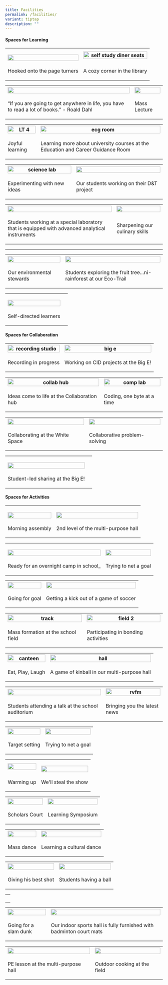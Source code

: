 ```yaml
---
title: Facilities
permalink: /facilities/
variant: tiptap
description: ""
---
```

<h4>Spaces for Learning</h4>
<table style="minWidth: 50px">
<colgroup>
<col>
<col>
</colgroup>
<tbody>
<tr>
<th rowspan="1" colspan="1">
<p></p>
<div class="isomer-image-wrapper">
<img style="width: 100%" height="auto" width="100%" alt="" src="/images/Facilities/Library/lib_amphitheatre.jpg">
</div>
</th>
<th rowspan="1" colspan="1">
<div class="isomer-image-wrapper">
<img style="width: 100%" height="auto" width="100%" alt="self study diner seats" src="/images/Facilities/Library/lib_self_stud_.jpg">
</div>
</th>
</tr>
<tr>
<td rowspan="1" colspan="1">
<p>Hooked onto the page turners</p>
</td>
<td rowspan="1" colspan="1">
<p>A cozy corner in the library</p>
</td>
</tr>
</tbody>
</table>
<table style="minWidth: 50px">
<colgroup>
<col>
<col>
</colgroup>
<tbody>
<tr>
<th rowspan="1" colspan="1">
<div class="isomer-image-wrapper">
<img style="width: 100%" height="auto" width="100%" alt="" src="/images/If_you_are_going_to_get_anywhere_in_life__you_have_to_read_a_lot_of_books_____Roald_Dahl_resized.jpg">
</div>
</th>
<th rowspan="1" colspan="1">
<div class="isomer-image-wrapper">
<img style="width: 100%" height="auto" width="100%" alt="" src="/images/Mass_lecture_resized.jpg">
</div>
</th>
</tr>
<tr>
<td rowspan="1" colspan="1">
<p>“If you are going to get anywhere in life, you have to read a lot of books.”
- Roald Dahl</p>
</td>
<td rowspan="1" colspan="1">
<p>Mass Lecture</p>
</td>
</tr>
</tbody>
</table>
<table style="minWidth: 50px">
<colgroup>
<col>
<col>
</colgroup>
<tbody>
<tr>
<th rowspan="1" colspan="1">
<div class="isomer-image-wrapper">
<img style="width: 100%" height="auto" width="100%" alt="LT 4" src="/images/Facilities/Large Venue/lt_4.jpg">
</div>
</th>
<th rowspan="1" colspan="1">
<div class="isomer-image-wrapper">
<img style="width: 100%" height="auto" width="100%" alt="ecg room" src="/images/Facilities/Special Rooms/hecg_rm.jpg">
</div>
</th>
</tr>
<tr>
<td rowspan="1" colspan="1">
<p>Joyful learning</p>
</td>
<td rowspan="1" colspan="1">
<p>Learning more about university courses at the Education and Career Guidance
Room</p>
</td>
</tr>
</tbody>
</table>
<table style="minWidth: 50px">
<colgroup>
<col>
<col>
</colgroup>
<tbody>
<tr>
<th rowspan="1" colspan="1">
<div class="isomer-image-wrapper">
<img style="width: 100%" height="auto" width="100%" alt="science lab" src="/images/Facilities/Special Rooms/science_lab_1.jpg">
</div>
</th>
<th rowspan="1" colspan="1">
<div class="isomer-image-wrapper">
<img style="width: 100%" height="auto" width="100%" alt="" src="/images/Our_students_working_on_their_D_T_project.jpg">
</div>
</th>
</tr>
<tr>
<td rowspan="1" colspan="1">
<p>Experimenting with new ideas</p>
</td>
<td rowspan="1" colspan="1">
<p>Our students working on their D&amp;T project</p>
</td>
</tr>
</tbody>
</table>
<table style="minWidth: 50px">
<colgroup>
<col>
<col>
</colgroup>
<tbody>
<tr>
<th rowspan="1" colspan="1">
<div class="isomer-image-wrapper">
<img style="width: 100%" height="auto" width="100%" alt="" src="/images/Students_working_at_a_special_laboratory_that_is_equipped_with_advanced_analytical_instrumentsJPG.jpg">
</div>
</th>
<th rowspan="1" colspan="1">
<div class="isomer-image-wrapper">
<img style="width: 100%" height="auto" width="100%" alt="" src="/images/Sharpening_our_culinary_skills.jpg">
</div>
</th>
</tr>
<tr>
<td rowspan="1" colspan="1">
<p>Students working at a special laboratory that is equipped with advanced
analytical instruments</p>
</td>
<td rowspan="1" colspan="1">
<p>Sharpening our culinary skills</p>
</td>
</tr>
</tbody>
</table>
<hr>
<table style="minWidth: 50px">
<colgroup>
<col>
<col>
</colgroup>
<tbody>
<tr>
<th rowspan="1" colspan="1">
<div class="isomer-image-wrapper">
<img style="width: 100%" height="auto" width="100%" alt="" src="/images/Our_environmental_stewards.jpg">
</div>
</th>
<th rowspan="1" colspan="1">
<div class="isomer-image-wrapper">
<img style="width: 100%" height="auto" width="100%" alt="" src="/images/Facilities/Special Rooms/eco_trail_2.jpg">
</div>
</th>
</tr>
<tr>
<td rowspan="1" colspan="1">
<p>Our environmental stewards</p>
</td>
<td rowspan="1" colspan="1">
<p>Students exploring the fruit tree...ni-rainforest at our Eco-Trail</p>
</td>
</tr>
</tbody>
</table>
<table style="minWidth: 50px">
<colgroup>
<col>
<col>
</colgroup>
<tbody>
<tr>
<th rowspan="1" colspan="1">
<p></p>
<div class="isomer-image-wrapper">
<img style="width: 100%" height="auto" width="100%" alt="" src="/images/Facilities/Special Rooms/teaching_lab.jpg">
</div>
</th>
<th rowspan="1" colspan="1">
<p></p>
</th>
</tr>
<tr>
<td rowspan="1" colspan="1">
<p>Self-directed learners</p>
</td>
<td rowspan="1" colspan="1">
<p></p>
</td>
</tr>
</tbody>
</table>
<h4>Spaces for Collaboration</h4>
<table style="minWidth: 50px">
<colgroup>
<col>
<col>
</colgroup>
<tbody>
<tr>
<th rowspan="1" colspan="1">
<div class="isomer-image-wrapper">
<img style="width: 100%" height="auto" width="100%" alt="recording studio" src="/images/Facilities/Special Rooms/recording_studio.jpg">
</div>
</th>
<th rowspan="1" colspan="1">
<div class="isomer-image-wrapper">
<img style="width: 100%" height="auto" width="100%" alt="big e" src="/images/Facilities/Special Rooms/big_e_2.jpg">
</div>
</th>
</tr>
<tr>
<td rowspan="1" colspan="1">
<p>Recording in progress</p>
</td>
<td rowspan="1" colspan="1">
<p>Working on CID projects at the Big E!</p>
</td>
</tr>
</tbody>
</table>
<table style="minWidth: 50px">
<colgroup>
<col>
<col>
</colgroup>
<tbody>
<tr>
<th rowspan="1" colspan="1">
<div class="isomer-image-wrapper">
<img style="width: 100%" height="auto" width="100%" alt="collab hub" src="/images/Facilities/Special Rooms/colab_hub.jpg">
</div>
</th>
<th rowspan="1" colspan="1">
<div class="isomer-image-wrapper">
<img style="width: 100%" height="auto" width="100%" alt="comp lab" src="/images/Facilities/Special Rooms/comp_lab_.jpg">
</div>
</th>
</tr>
<tr>
<td rowspan="1" colspan="1">
<p>Ideas come to life at the Collaboration hub</p>
</td>
<td rowspan="1" colspan="1">
<p>Coding, one byte at a time</p>
</td>
</tr>
</tbody>
</table>
<table style="minWidth: 50px">
<colgroup>
<col>
<col>
</colgroup>
<tbody>
<tr>
<th rowspan="1" colspan="1">
<div class="isomer-image-wrapper">
<img style="width: 100%" height="auto" width="100%" alt="" src="/images/Facilities/Collaborating_at_the_White_Space_resized.jpg">
</div>
</th>
<th rowspan="1" colspan="1">
<div class="isomer-image-wrapper">
<img style="width: 100%" height="auto" width="100%" alt="" src="/images/Facilities/Collaborative_problem_solving_resized.jpg">
</div>
</th>
</tr>
<tr>
<td rowspan="1" colspan="1">
<p>Collaborating at the White Space</p>
</td>
<td rowspan="1" colspan="1">
<p>Collaborative problem-solving</p>
</td>
</tr>
</tbody>
</table>
<table style="minWidth: 50px">
<colgroup>
<col>
<col>
</colgroup>
<tbody>
<tr>
<th rowspan="1" colspan="1">
<p></p>
<div class="isomer-image-wrapper">
<img style="width: 100%" height="auto" width="100%" alt="" src="/images/Facilities/Student_led_sharing_at_the_Big_E_.jpg">
</div>
</th>
<th rowspan="1" colspan="1">
<p></p>
</th>
</tr>
<tr>
<td rowspan="1" colspan="1">
<p>Student-led sharing at the Big E!</p>
</td>
<td rowspan="1" colspan="1">
<p></p>
</td>
</tr>
</tbody>
</table>
<h4>Spaces for Activities</h4>
<table style="minWidth: 50px">
<colgroup>
<col>
<col>
</colgroup>
<tbody>
<tr>
<th rowspan="1" colspan="1">
<p></p>
<div class="isomer-image-wrapper">
<img style="width: 100%" height="auto" width="100%" alt="" src="/images/Facilities/Large Venue/Morning_assembly__1__4_11zon.jpg">
</div>
</th>
<th rowspan="1" colspan="1">
<p></p>
<div class="isomer-image-wrapper">
<img style="width: 100%" height="auto" width="100%" alt="" src="/images/Facilities/Large Venue/2nd_level_of_the_multi_purpose_hall__1__2_11zon.jpg">
</div>
</th>
</tr>
<tr>
<td rowspan="1" colspan="1">
<p>Morning assembly</p>
</td>
<td rowspan="1" colspan="1">
<p>2nd level of the multi-purpose hall</p>
</td>
</tr>
</tbody>
</table>
<table style="minWidth: 50px">
<colgroup>
<col>
<col>
</colgroup>
<tbody>
<tr>
<th rowspan="1" colspan="1">
<p></p>
<div class="isomer-image-wrapper">
<img style="width: 100%" height="auto" width="100%" alt="" src="/images/Ready_for_an_overnight_camp_in_school_.jpg">
</div>
</th>
<th rowspan="1" colspan="1">
<p></p>
<div class="isomer-image-wrapper">
<img style="width: 100%" height="auto" width="100%" alt="" src="/images/Trying_to_net_a_goal.jpg">
</div>
</th>
</tr>
<tr>
<td rowspan="1" colspan="1">
<p>Ready for an overnight camp in school_</p>
</td>
<td rowspan="1" colspan="1">
<p>Trying to net a goal</p>
</td>
</tr>
</tbody>
</table>
<table style="minWidth: 50px">
<colgroup>
<col>
<col>
</colgroup>
<tbody>
<tr>
<th rowspan="1" colspan="1">
<div class="isomer-image-wrapper">
<img style="width: 100%" height="auto" width="100%" alt="" src="/images/Going_for_goal_resized.jpg">
</div>
</th>
<th rowspan="1" colspan="1">
<div class="isomer-image-wrapper">
<img style="width: 100%" height="auto" width="100%" alt="" src="/images/Getting_a_kick_out_of_a_game_of_soccer_resized.jpg">
</div>
</th>
</tr>
<tr>
<td rowspan="1" colspan="1">
<p>Going for goal</p>
</td>
<td rowspan="1" colspan="1">
<p>Getting a kick out of a game of soccer</p>
</td>
</tr>
</tbody>
</table>
<table style="minWidth: 50px">
<colgroup>
<col>
<col>
</colgroup>
<tbody>
<tr>
<th rowspan="1" colspan="1">
<div class="isomer-image-wrapper">
<img style="width: 100%" height="auto" width="100%" alt="track" src="/images/Facilities/Large Venue/track_display.jpg">
</div>
</th>
<th rowspan="1" colspan="1">
<div class="isomer-image-wrapper">
<img style="width: 100%" height="auto" width="100%" alt="field 2" src="/images/Facilities/Large Venue/track_field_2.jpg">
</div>
</th>
</tr>
<tr>
<td rowspan="1" colspan="1">
<p>Mass formation at the school field</p>
</td>
<td rowspan="1" colspan="1">
<p>Participating in bonding activities</p>
</td>
</tr>
</tbody>
</table>
<table style="minWidth: 50px">
<colgroup>
<col>
<col>
</colgroup>
<tbody>
<tr>
<th rowspan="1" colspan="1">
<div class="isomer-image-wrapper">
<img style="width: 100%" height="auto" width="100%" alt="canteen" src="/images/Facilities/Large Venue/canteen.jpg">
</div>
</th>
<th rowspan="1" colspan="1">
<div class="isomer-image-wrapper">
<img style="width: 100%" height="auto" width="100%" alt="hall" src="/images/Facilities/Large Venue/school_hall.jpg">
</div>
</th>
</tr>
<tr>
<td rowspan="1" colspan="1">
<p>Eat, Play, Laugh</p>
</td>
<td rowspan="1" colspan="1">
<p>A game of kinball in our multi-purpose hall</p>
</td>
</tr>
</tbody>
</table>
<table style="minWidth: 50px">
<colgroup>
<col>
<col>
</colgroup>
<tbody>
<tr>
<th rowspan="1" colspan="1">
<div class="isomer-image-wrapper">
<img style="width: 100%" height="auto" width="100%" alt="" src="/images/Facilities/Large Venue/school_auditorium.jpg">
</div>
</th>
<th rowspan="1" colspan="1">
<div class="isomer-image-wrapper">
<img style="width: 100%" height="auto" width="100%" alt="rvfm" src="/images/Facilities/Special Rooms/rvfm_broadcast.jpg">
</div>
</th>
</tr>
<tr>
<td rowspan="1" colspan="1">
<p>Students attending a talk at the school auditorium</p>
</td>
<td rowspan="1" colspan="1">
<p>Bringing you the latest news</p>
</td>
</tr>
</tbody>
</table>
<table style="minWidth: 50px">
<colgroup>
<col>
<col>
</colgroup>
<tbody>
<tr>
<th rowspan="1" colspan="1">
<div class="isomer-image-wrapper">
<img style="width: 100%" height="auto" width="100%" alt="" src="/images/Facilities/Target_setting.jpg">
</div>
</th>
<th rowspan="1" colspan="1">
<div class="isomer-image-wrapper">
<img style="width: 100%" height="auto" width="100%" alt="" src="/images/Trying_to_net_a_goal.jpg">
</div>
</th>
</tr>
<tr>
<td rowspan="1" colspan="1">
<p>Target setting</p>
</td>
<td rowspan="1" colspan="1">
<p>Trying to net a goal</p>
</td>
</tr>
</tbody>
</table>
<table style="minWidth: 50px">
<colgroup>
<col>
<col>
</colgroup>
<tbody>
<tr>
<th rowspan="1" colspan="1">
<div class="isomer-image-wrapper">
<img style="width: 100%" height="auto" width="100%" alt="" src="/images/Warming_up.jpg">
</div>
</th>
<th rowspan="1" colspan="1">
<p></p>
<div class="isomer-image-wrapper">
<img style="width: 100%" height="auto" width="100%" alt="" src="/images/We_ll_steal_the_show.jpg">
</div>
</th>
</tr>
<tr>
<td rowspan="1" colspan="1">
<p>Warming up</p>
</td>
<td rowspan="1" colspan="1">
<p>We'll steal the show</p>
</td>
</tr>
</tbody>
</table>
<table style="minWidth: 50px">
<colgroup>
<col>
<col>
</colgroup>
<tbody>
<tr>
<th rowspan="1" colspan="1">
<div class="isomer-image-wrapper">
<img style="width: 100%" height="auto" width="100%" alt="" src="/images/Scholars_Court.jpg">
</div>
</th>
<th rowspan="1" colspan="1">
<div class="isomer-image-wrapper">
<img style="width: 100%" height="auto" width="100%" alt="" src="/images/Learning_Symposium.jpg">
</div>
</th>
</tr>
<tr>
<td rowspan="1" colspan="1">
<p>Scholars Court</p>
</td>
<td rowspan="1" colspan="1">
<p>Learning Symposium</p>
</td>
</tr>
</tbody>
</table>
<table style="minWidth: 50px">
<colgroup>
<col>
<col>
</colgroup>
<tbody>
<tr>
<th rowspan="1" colspan="1">
<div class="isomer-image-wrapper">
<img style="width: 100%" height="auto" width="100%" alt="" src="/images/Mass_dance.jpg">
</div>
</th>
<th rowspan="1" colspan="1">
<div class="isomer-image-wrapper">
<img style="width: 100%" height="auto" width="100%" alt="" src="/images/Learning_a_cultural_dance.jpg">
</div>
</th>
</tr>
<tr>
<td rowspan="1" colspan="1">
<p>Mass dance</p>
</td>
<td rowspan="1" colspan="1">
<p>Learning a cultural dance</p>
</td>
</tr>
</tbody>
</table>
<table style="minWidth: 50px">
<colgroup>
<col>
<col>
</colgroup>
<tbody>
<tr>
<th rowspan="1" colspan="1">
<div class="isomer-image-wrapper">
<img style="width: 100%" height="auto" width="100%" alt="" src="/images/Giving_his_best_shot.jpg">
</div>
</th>
<th rowspan="1" colspan="1">
<div class="isomer-image-wrapper">
<img style="width: 100%" height="auto" width="100%" alt="" src="/images/Facilities/Large Venue/Students_having_a_ball__1__11zon.jpg">
</div>
</th>
</tr>
<tr>
<td rowspan="1" colspan="1">
<p>Giving his best shot</p>
</td>
<td rowspan="1" colspan="1">
<p>Students having a ball</p>
</td>
</tr>
</tbody>
</table>
<table style="minWidth: 25px">
<colgroup>
<col>
</colgroup>
<tbody>
<tr>
<th rowspan="1" colspan="1">
<p></p>
</th>
</tr>
</tbody>
</table>
<table style="minWidth: 50px">
<colgroup>
<col>
<col>
</colgroup>
<tbody>
<tr>
<th rowspan="1" colspan="1">
<div class="isomer-image-wrapper">
<img style="width: 100%" height="auto" width="100%" alt="" src="/images/Facilities/Large Venue/Going_for_a_slam_dunk___1__3_11zon.jpg">
</div>
</th>
<th rowspan="1" colspan="1">
<div class="isomer-image-wrapper">
<img style="width: 100%" height="auto" width="100%" alt="" src="/images/Facilities/Large Venue/Our_indoor_sports_hall_is_fully_furnished_with_badminton_court_mats__1__5_11zon.jpg">
</div>
</th>
</tr>
<tr>
<td rowspan="1" colspan="1">
<p>Going for a slam dunk</p>
</td>
<td rowspan="1" colspan="1">
<p>Our indoor sports hall is fully furnished with badminton court mats</p>
</td>
</tr>
</tbody>
</table>
<table style="minWidth: 50px">
<colgroup>
<col>
<col>
</colgroup>
<tbody>
<tr>
<th rowspan="1" colspan="1">
<div class="isomer-image-wrapper">
<img style="width: 100%" height="auto" width="100%" alt="" src="/images/Facilities/Large Venue/PE_lesson_at_the_multi_purpose_hall__1__11zon.jpg">
</div>
</th>
<th rowspan="1" colspan="1">
<div class="isomer-image-wrapper">
<img style="width: 100%" height="auto" width="100%" alt="" src="/images/Facilities/Large Venue/Outdoor_cooking_at_the_field__1__6_11zon.jpg">
</div>
</th>
</tr>
<tr>
<td rowspan="1" colspan="1">
<p>PE lesson at the multi-purpose hall</p>
</td>
<td rowspan="1" colspan="1">
<p>Outdoor cooking at the field</p>
</td>
</tr>
</tbody>
</table>
<p></p>